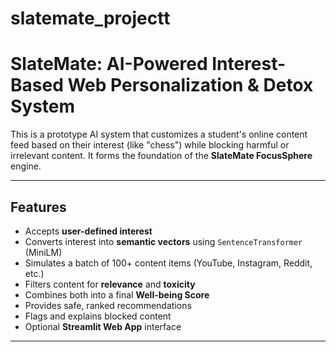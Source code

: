 # slatemate_projectt
# SlateMate: AI-Powered Interest-Based Web Personalization & Detox System

This is a prototype AI system that customizes a student's online content feed based on their interest (like "chess") while blocking harmful or irrelevant content. It forms the foundation of the **SlateMate FocusSphere** engine.

---

## Features

- Accepts **user-defined interest**
- Converts interest into **semantic vectors** using `SentenceTransformer` (MiniLM)
- Simulates a batch of 100+ content items (YouTube, Instagram, Reddit, etc.)
- Filters content for **relevance** and **toxicity**
- Combines both into a final **Well-being Score**
- Provides safe, ranked recommendations
- Flags and explains blocked content
- Optional **Streamlit Web App** interface

---

